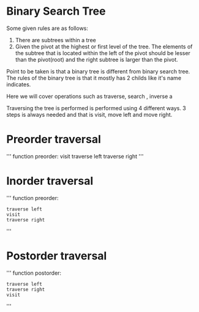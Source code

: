 # Binary Search Tree

Some given rules are as follows:

1. There are subtrees within a tree
2. Given the pivot at the highest or first level of the tree. The elements of the subtree that is located within the left of the pivot should be lesser than the pivot(root)
   and the right subtree is larger than the pivot.

Point to be taken is that a binary tree is different from binary search tree. The rules of the binary tree is that it mostly has 2 childs like it's name indicates.


Here we will cover operations such as traverse, search , inverse a

Traversing the tree is performed  is performed using 4 different ways. 3 steps is always needed and that is visit, move left and move right.

# Preorder traversal

'''
function preorder:
    visit
    traverse left
    traverse right
'''
 

# Inorder traversal

'''
function preorder:
    
    traverse left
    visit
    traverse right
'''

# Postorder traversal

'''
function postorder:
    
    traverse left
    traverse right
    visit
'''












